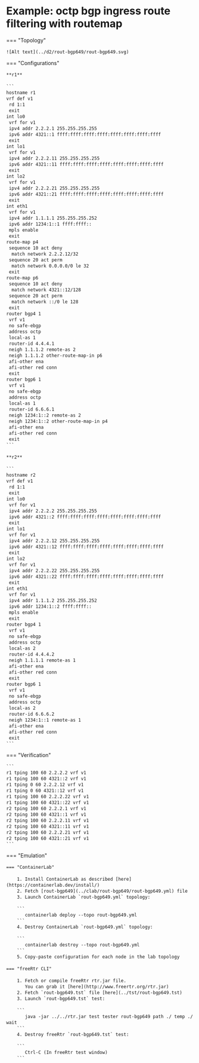 # Example: octp bgp ingress route filtering with routemap

=== "Topology"

    ![Alt text](../d2/rout-bgp649/rout-bgp649.svg)

=== "Configurations"

    **r1**

    ```
    hostname r1
    vrf def v1
     rd 1:1
     exit
    int lo0
     vrf for v1
     ipv4 addr 2.2.2.1 255.255.255.255
     ipv6 addr 4321::1 ffff:ffff:ffff:ffff:ffff:ffff:ffff:ffff
     exit
    int lo1
     vrf for v1
     ipv4 addr 2.2.2.11 255.255.255.255
     ipv6 addr 4321::11 ffff:ffff:ffff:ffff:ffff:ffff:ffff:ffff
     exit
    int lo2
     vrf for v1
     ipv4 addr 2.2.2.21 255.255.255.255
     ipv6 addr 4321::21 ffff:ffff:ffff:ffff:ffff:ffff:ffff:ffff
     exit
    int eth1
     vrf for v1
     ipv4 addr 1.1.1.1 255.255.255.252
     ipv6 addr 1234:1::1 ffff:ffff::
     mpls enable
     exit
    route-map p4
     sequence 10 act deny
      match network 2.2.2.12/32
     sequence 20 act perm
      match network 0.0.0.0/0 le 32
     exit
    route-map p6
     sequence 10 act deny
      match network 4321::12/128
     sequence 20 act perm
      match network ::/0 le 128
     exit
    router bgp4 1
     vrf v1
     no safe-ebgp
     address octp
     local-as 1
     router-id 4.4.4.1
     neigh 1.1.1.2 remote-as 2
     neigh 1.1.1.2 other-route-map-in p6
     afi-other ena
     afi-other red conn
     exit
    router bgp6 1
     vrf v1
     no safe-ebgp
     address octp
     local-as 1
     router-id 6.6.6.1
     neigh 1234:1::2 remote-as 2
     neigh 1234:1::2 other-route-map-in p4
     afi-other ena
     afi-other red conn
     exit
    ```

    **r2**

    ```
    hostname r2
    vrf def v1
     rd 1:1
     exit
    int lo0
     vrf for v1
     ipv4 addr 2.2.2.2 255.255.255.255
     ipv6 addr 4321::2 ffff:ffff:ffff:ffff:ffff:ffff:ffff:ffff
     exit
    int lo1
     vrf for v1
     ipv4 addr 2.2.2.12 255.255.255.255
     ipv6 addr 4321::12 ffff:ffff:ffff:ffff:ffff:ffff:ffff:ffff
     exit
    int lo2
     vrf for v1
     ipv4 addr 2.2.2.22 255.255.255.255
     ipv6 addr 4321::22 ffff:ffff:ffff:ffff:ffff:ffff:ffff:ffff
     exit
    int eth1
     vrf for v1
     ipv4 addr 1.1.1.2 255.255.255.252
     ipv6 addr 1234:1::2 ffff:ffff::
     mpls enable
     exit
    router bgp4 1
     vrf v1
     no safe-ebgp
     address octp
     local-as 2
     router-id 4.4.4.2
     neigh 1.1.1.1 remote-as 1
     afi-other ena
     afi-other red conn
     exit
    router bgp6 1
     vrf v1
     no safe-ebgp
     address octp
     local-as 2
     router-id 6.6.6.2
     neigh 1234:1::1 remote-as 1
     afi-other ena
     afi-other red conn
     exit
    ```

=== "Verification"

    ```
    r1 tping 100 60 2.2.2.2 vrf v1
    r1 tping 100 60 4321::2 vrf v1
    r1 tping 0 60 2.2.2.12 vrf v1
    r1 tping 0 60 4321::12 vrf v1
    r1 tping 100 60 2.2.2.22 vrf v1
    r1 tping 100 60 4321::22 vrf v1
    r2 tping 100 60 2.2.2.1 vrf v1
    r2 tping 100 60 4321::1 vrf v1
    r2 tping 100 60 2.2.2.11 vrf v1
    r2 tping 100 60 4321::11 vrf v1
    r2 tping 100 60 2.2.2.21 vrf v1
    r2 tping 100 60 4321::21 vrf v1
    ```

=== "Emulation"

    === "ContainerLab"

        1. Install ContainerLab as described [here](https://containerlab.dev/install/)  
        2. Fetch [rout-bgp649](../clab/rout-bgp649/rout-bgp649.yml) file  
        3. Launch ContainerLab `rout-bgp649.yml` topology:  

        ```
           containerlab deploy --topo rout-bgp649.yml  
        ```
        4. Destroy ContainerLab `rout-bgp649.yml` topology:  

        ```
           containerlab destroy --topo rout-bgp649.yml  
        ```
        5. Copy-paste configuration for each node in the lab topology

    === "freeRtr CLI"

        1. Fetch or compile freeRtr rtr.jar file.  
           You can grab it [here](http://www.freertr.org/rtr.jar)  
        2. Fetch `rout-bgp649.tst` file [here](../tst/rout-bgp649.tst)  
        3. Launch `rout-bgp649.tst` test:  

        ```
           java -jar ../../rtr.jar test tester rout-bgp649 path ./ temp ./ wait
        ```
        4. Destroy freeRtr `rout-bgp649.tst` test:  

        ```
           Ctrl-C (In freeRtr test window)
        ```

